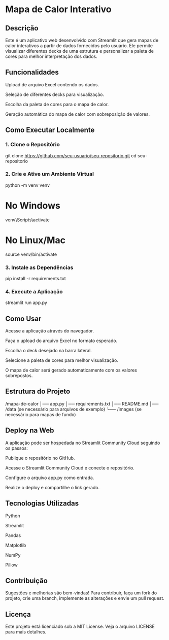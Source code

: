 # Mapa de Calor Interativo

## Descrição

Este é um aplicativo web desenvolvido com Streamlit que gera mapas de calor interativos a partir de dados fornecidos pelo usuário. Ele permite visualizar diferentes decks de uma estrutura e personalizar a paleta de cores para melhor interpretação dos dados.

## Funcionalidades

Upload de arquivo Excel contendo os dados.

Seleção de diferentes decks para visualização.

Escolha da paleta de cores para o mapa de calor.

Geração automática do mapa de calor com sobreposição de valores.

## Como Executar Localmente

### 1. Clone o Repositório

git clone https://github.com/seu-usuario/seu-repositorio.git
cd seu-repositorio

### 2. Crie e Ative um Ambiente Virtual

python -m venv venv
# No Windows
venv\Scripts\activate
# No Linux/Mac
source venv/bin/activate

### 3. Instale as Dependências

pip install -r requirements.txt

### 4. Execute a Aplicação

streamlit run app.py

## Como Usar

Acesse a aplicação através do navegador.

Faça o upload do arquivo Excel no formato esperado.

Escolha o deck desejado na barra lateral.

Selecione a paleta de cores para melhor visualização.

O mapa de calor será gerado automaticamente com os valores sobrepostos.

## Estrutura do Projeto

/mapa-de-calor
│── app.py
│── requirements.txt
│── README.md
│── /data (se necessário para arquivos de exemplo)
└── /images (se necessário para mapas de fundo)

## Deploy na Web

A aplicação pode ser hospedada no Streamlit Community Cloud seguindo os passos:

Publique o repositório no GitHub.

Acesse o Streamlit Community Cloud e conecte o repositório.

Configure o arquivo app.py como entrada.

Realize o deploy e compartilhe o link gerado.

## Tecnologias Utilizadas

Python

Streamlit

Pandas

Matplotlib

NumPy

Pillow

## Contribuição

Sugestões e melhorias são bem-vindas! Para contribuir, faça um fork do projeto, crie uma branch, implemente as alterações e envie um pull request.

## Licença

Este projeto está licenciado sob a MIT License. Veja o arquivo LICENSE para mais detalhes.
